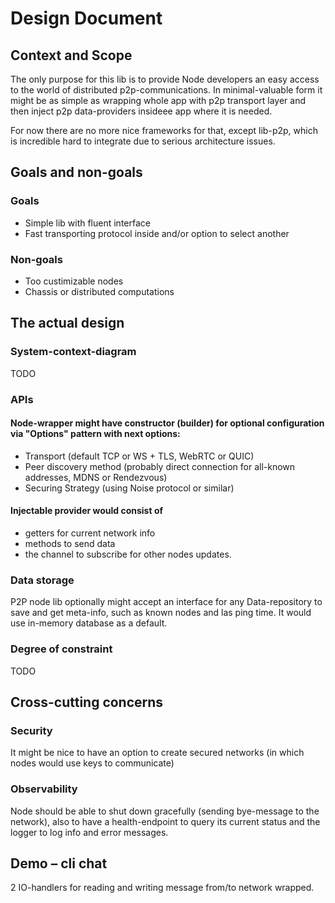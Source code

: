 # Design Document

## Context and Scope
The only purpose for this lib is to provide Node developers an easy access to the world of distributed p2p-communications.
In minimal-valuable form it might be as simple as wrapping whole app with p2p transport layer and then inject p2p data-providers insideee app where it is needed.

For now there are no more nice frameworks for that, except lib-p2p, which is incredible hard to integrate due to serious architecture issues.

## Goals and non-goals
### Goals
* Simple lib with fluent interface
* Fast transporting protocol inside and/or option to select another

### Non-goals
* Too custimizable nodes
* Chassis or distributed computations

## The actual design
### System-context-diagram 
TODO
### APIs
#### Node-wrapper might have constructor (builder) for optional configuration via "Options" pattern with next options:
* Transport (default TCP or WS + TLS, WebRTC or QUIC)
* Peer discovery method (probably direct connection for all-known addresses, MDNS or Rendezvous)
* Securing Strategy (using Noise protocol or similar)

#### Injectable provider would consist of 
* getters for current network info 
* methods to send data 
* the channel to subscribe for other nodes updates.

### Data storage 
P2P node lib optionally might accept an interface for any Data-repository to save and get meta-info, such as known nodes and las ping time. 
It would use in-memory database as a default.

### Degree of constraint
TODO

## Cross-cutting concerns
### Security
It might be nice to have an option to create secured networks (in which nodes would use keys to communicate)

### Observability
Node should be able to shut down gracefully (sending bye-message to the network), also to have a health-endpoint to query its current status and the logger to log info and error messages.

## Demo – cli chat
2 IO-handlers for reading and writing message from/to network wrapped.
